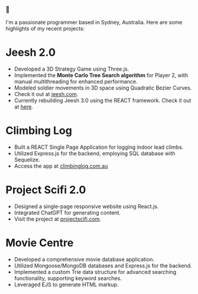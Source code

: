 ### 👋

I'm a passionate programmer based in Sydney, Australia. Here are some highlights of my recent projects:

# Jeesh 2.0
- Developed a 3D Strategy Game using Three.js.
- Implemented the **Monte Carlo Tree Search algorithm** for Player 2, with manual multithreading for enhanced performance.
- Modeled soldier movements in 3D space using Quadratic Bezier Curves.
- Check it out at [jeesh.com](https://jeesh.com).
- Currently rebuilding Jeesh 3.0 using the REACT framework. Check it out at [here](https://working-prototype--melodious-squirrel-385bfc.netlify.app/).

# Climbing Log
- Built a REACT Single Page Application for logging indoor lead climbs.
- Utilized Express.js for the backend, employing SQL database with Sequelize.
- Access the app at [climbinglog.com.au](https://climbinglog.com.au)

# Project Scifi 2.0
- Designed a single-page responsive website using React.js.
- Integrated ChatGPT for generating content.
- Visit the project at [projectscifi.com](https://projectscifi.com).

# Movie Centre
- Developed a comprehensive movie database application.
- Utilized Mongoose/MongoDB databases and Express.js for the backend.
- Implemented a custom Trie data structure for advanced searching functionality, supporting keyword searches.
- Leveraged EJS to generate HTML markup.
